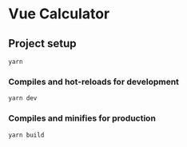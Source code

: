 # Vue Calculator

## Project setup
```
yarn
```

### Compiles and hot-reloads for development
```
yarn dev
```

### Compiles and minifies for production
```
yarn build
```